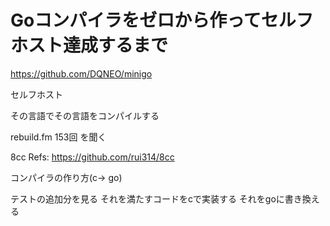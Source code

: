 # Goコンパイラをゼロから作ってセルフホスト達成するまで

<https://github.com/DQNEO/minigo>

セルフホスト

その言語でその言語をコンパイルする

rebuild.fm 153回 を聞く

8cc
Refs: <https://github.com/rui314/8cc>

コンパイラの作り方(c-> go)

テストの追加分を見る
それを満たすコードをcで実装する
それをgoに書き換える
